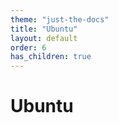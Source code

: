 ```yaml
---
theme: "just-the-docs"
title: "Ubuntu"
layout: default
order: 6
has_children: true
---
```

# Ubuntu
